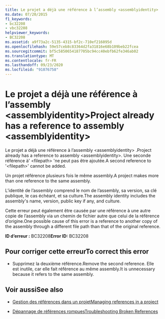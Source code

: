 ```yaml
---
title: Le projet a déjà une référence à l’assembly <assemblyidentity>
ms.date: 07/20/2015
f1_keywords:
- bc32208
- vbc32208
helpviewer_keywords:
- BC32208
ms.assetid: a9f73a2c-5135-4315-bf2c-710ef216095d
ms.openlocfilehash: 59e57ceb8c83364d2fa31816e68b109beb22fcea
ms.sourcegitcommit: bf5c5850654187705bc94cc40ebfb62fe346ab02
ms.translationtype: MT
ms.contentlocale: fr-FR
ms.lasthandoff: 09/23/2020
ms.locfileid: "91076758"
---
```

# <a name="project-already-has-a-reference-to-assembly-assemblyidentity"></a><span data-ttu-id="c0df3-102">Le projet a déjà une référence à l’assembly \<assemblyidentity></span><span class="sxs-lookup"><span data-stu-id="c0df3-102">Project already has a reference to assembly \<assemblyidentity></span></span>

<span data-ttu-id="c0df3-103">Le projet a déjà une référence à l’assembly \<assemblyidentity> .</span><span class="sxs-lookup"><span data-stu-id="c0df3-103">Project already has a reference to assembly \<assemblyidentity>.</span></span> <span data-ttu-id="c0df3-104">Une seconde référence à' \<filepath> 'ne peut pas être ajoutée.</span><span class="sxs-lookup"><span data-stu-id="c0df3-104">A second reference to '\<filepath>' cannot be added.</span></span>  
  
 <span data-ttu-id="c0df3-105">Un projet référence plusieurs fois le même assembly.</span><span class="sxs-lookup"><span data-stu-id="c0df3-105">A project makes more than one reference to the same assembly.</span></span>  
  
 <span data-ttu-id="c0df3-106">L’identité de l’assembly comprend le nom de l’assembly, sa version, sa clé publique, le cas échéant, et sa culture.</span><span class="sxs-lookup"><span data-stu-id="c0df3-106">The assembly identity includes the assembly's name, version, public key if any, and culture.</span></span>  
  
 <span data-ttu-id="c0df3-107">Cette erreur peut également être causée par une référence à une autre copie de l’assembly via un chemin de fichier autre que celui de la référence d’origine.</span><span class="sxs-lookup"><span data-stu-id="c0df3-107">One possible cause of this error is a reference to another copy of the assembly through a different file path than that of the original reference.</span></span>  
  
 <span data-ttu-id="c0df3-108">**ID d’erreur :** BC32208</span><span class="sxs-lookup"><span data-stu-id="c0df3-108">**Error ID:** BC32208</span></span>  
  
## <a name="to-correct-this-error"></a><span data-ttu-id="c0df3-109">Pour corriger cette erreur</span><span class="sxs-lookup"><span data-stu-id="c0df3-109">To correct this error</span></span>  
  
- <span data-ttu-id="c0df3-110">Supprimez la deuxième référence.</span><span class="sxs-lookup"><span data-stu-id="c0df3-110">Remove the second reference.</span></span> <span data-ttu-id="c0df3-111">Elle est inutile, car elle fait référence au même assembly.</span><span class="sxs-lookup"><span data-stu-id="c0df3-111">It is unnecessary because it refers to the same assembly.</span></span>  
  
## <a name="see-also"></a><span data-ttu-id="c0df3-112">Voir aussi</span><span class="sxs-lookup"><span data-stu-id="c0df3-112">See also</span></span>

- [<span data-ttu-id="c0df3-113">Gestion des références dans un projet</span><span class="sxs-lookup"><span data-stu-id="c0df3-113">Managing references in a project</span></span>](/visualstudio/ide/managing-references-in-a-project)

- [<span data-ttu-id="c0df3-114">Dépannage de références rompues</span><span class="sxs-lookup"><span data-stu-id="c0df3-114">Troubleshooting Broken References</span></span>](/visualstudio/ide/troubleshooting-broken-references)
